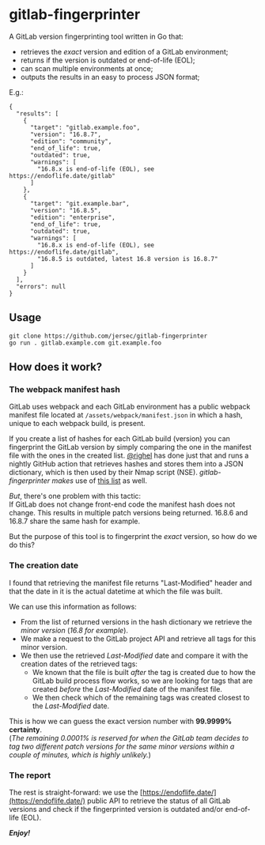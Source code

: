 # gitlab-fingerprinter

A GitLab version fingerprinting tool written in Go that:
- retrieves the *exact* version and edition of a GitLab environment;
- returns if the version is outdated or end-of-life (EOL);
- can scan multiple environments at once;
- outputs the results in an easy to process JSON format;

E.g.:
```
{
  "results": [
    {
      "target": "gitlab.example.foo",
      "version": "16.8.7",
      "edition": "community",
      "end_of_life": true,
      "outdated": true,
      "warnings": [
        "16.8.x is end-of-life (EOL), see https://endoflife.date/gitlab"
      ]
    },
    {
      "target": "git.example.bar",
      "version": "16.8.5",
      "edition": "enterprise",
      "end_of_life": true,
      "outdated": true,
      "warnings": [
        "16.8.x is end-of-life (EOL), see https://endoflife.date/gitlab",
        "16.8.5 is outdated, latest 16.8 version is 16.8.7"
      ]
    }
  ],
  "errors": null
}
```


## Usage

```
git clone https://github.com/jersec/gitlab-fingerprinter
go run . gitlab.example.com git.example.foo
```

## How does it work?

### The webpack manifest hash

GitLab uses webpack and each GitLab environment has a public webpack manifest file located at `/assets/webpack/manifest.json` in which a hash, unique to each webpack build, is present.

If you create a list of hashes for each GitLab build (version) you can fingerprint the GitLab version by simply comparing the one in the manifest file with the ones in the created list. [@righel](https://github.com/righel/else) has done just that and runs a nightly GitHub action that retrieves hashes and stores them into a JSON dictionary, which is then used by their Nmap script (NSE). *gitlab-fingerprinter makes* use of [this list](https://raw.githubusercontent.com/righel/gitlab-version-nse/main/gitlab_hashes.json) as well.

*But*, there's one problem with this tactic:  
If GitLab does not change front-end code the manifest hash does not change. This results in multiple patch versions being returned. 16.8.6 and 16.8.7 share the same hash for example.

But the purpose of this tool is to fingerprint the *exact* version, so how do we do this?

### The creation date

I found that retrieving the manifest file returns "Last-Modified" header and that the date in it is the actual datetime at which the file was built.

We can use this information as follows:
- From the list of returned versions in the hash dictionary we retrieve the *minor version* (*16.8 for example*).
- We make a request to the GitLab project API and retrieve all tags for this minor version.
- We then use the retrieved *Last-Modified* date and compare it with the creation dates of the retrieved tags:
    - We known that the file is built *after* the tag is created due to how the GitLab build process flow works, so we are looking for tags that are created *before* the *Last-Modified* date of the manifest file.
    - We then check which of the remaining tags was created closest to the *Last-Modified* date.

This is how we can guess the exact version number with **99.9999% certainty**.  
(*The remaining 0.0001% is reserved for when the GitLab team decides to tag two different patch versions for the same minor versions within a couple of minutes, which is highly unlikely.*)

### The report

The rest is straight-forward: we use the [https://endoflife.date/](https://endoflife.date/) public API to retrieve the status of all GitLab versions and check if the fingerprinted version is outdated and/or end-of-life (EOL).


***Enjoy!***
